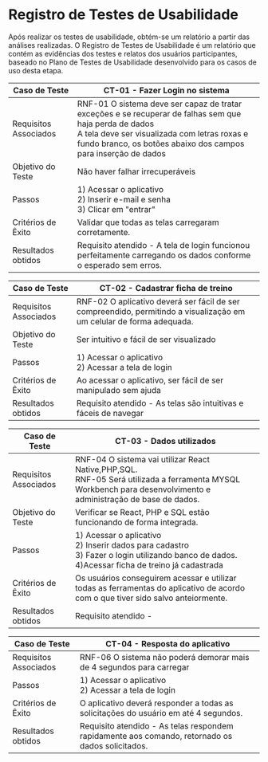 # Registro de Testes de Usabilidade

Após realizar os testes de usabilidade, obtém-se um relatório a partir das análises realizadas. O Registro de Testes de Usabilidade é um relatório que contém as evidências dos testes e relatos dos usuários participantes, baseado no Plano de Testes de Usabilidade desenvolvido para os casos de uso desta etapa.

| **Caso de Teste** |**CT-01 - Fazer Login no sistema**| 
|---|----|
|Requisitos Associados | RNF-01 O sistema deve ser capaz de tratar exceções e se recuperar de falhas sem que haja perda de dados <br/> A tela deve ser visualizada com letras roxas e fundo branco, os botões abaixo dos campos para inserção de dados | 
|Objetivo do Teste | Não haver falhar irrecuperáveis |
|Passos |1) Acessar o aplicativo <br/> 2) Inserir e-mail e senha <br/> 3) Clicar em "entrar" <br/> 
|Critérios de Êxito | Validar que todas as telas carregaram corretamente. |
|Resultados obtidos | Requisito atendido  - A tela de login funcionou perfeitamente carregando os dados conforme o esperado sem erros. |

|**Caso de Teste** |**CT-02 - Cadastrar ficha de treino**| 
|---|----|
|Requisitos Associados | RNF-02 O aplicativo deverá ser fácil de ser compreendido, permitindo a visualização em um celular de forma adequada. |
|Objetivo do Teste | Ser intuitivo e fácil de ser visualizado |
|Passos |1) Acessar o aplicativo <br/> 2) Acessar a tela de login <br/> | 3) Realizar o login 4)Clicar em Menu Principal 5) Clicar em "+" 6) Adicionar ficha de treino 7) Salvar
|Critérios de Êxito |Ao acessar o aplicativo, ser fácil de ser manipulado sem ajuda |
|Resultados obtidos | Requisito atendido - As telas são intuitivas e fáceis de navegar |

|**Caso de Teste** |**CT-03 - Dados utilizados**| 
|---|----|
|Requisitos Associados | RNF-04 O sistema vai utilizar React Native,PHP,SQL.<br/> RNF-05 Será utilizada a ferramenta MYSQL Workbench para desenvolvimento e administração de base de dados. |
|Objetivo do Teste | Verificar se React, PHP e SQL estão funcionando de forma integrada. |
|Passos |1) Acessar o aplicativo <br/> 2) Inserir dados para cadastro <br/> 3) Fazer o login utilizando banco de dados. <br/> 4)Acessar ficha de treino já cadastrada | 
|Critérios de Êxito | Os usuários conseguirem acessar e utilizar todas as ferramentas do aplicativo de acordo com o que tiver sido salvo anteiormente. |
|Resultados obtidos | Requisito atendido -  |

|**Caso de Teste** |**CT-04 - Resposta do aplicativo**| 
|---|----|
|Requisitos Associados | RNF-06 O sistema não poderá demorar mais de 4 segundos para carregar	<br/> 
|Passos | 1) Acessar o aplicativo <br/> 2) Acessar a tela de login <br/> | 3) Realizar o login 4)Clicar em Menu Principal <br/> 5) Acessar ficha de treino |
|Critérios de Êxito | O aplicativo deverá responder a todas as solicitações do usuário em até 4 segundos. |
|Resultados obtidos | Requisito atendido - As telas respondem rapidamente aos comando, retornado os dados solicitados.|
